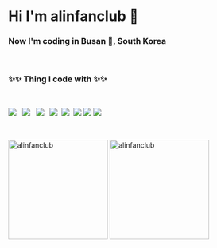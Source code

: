 <h1> Hi I'm alinfanclub 🐜 </h1>
<h3><b>Now I'm coding in Busan 🌊, South Korea</b></h3>
</br>
<h3><b>✨✨ Thing I code with ✨✨</b></h3>
</br>
<p>
<img src="https://img.shields.io/badge/HTML5-E34F26?style=for-the-badge&logo=HTML5&logoColor=white"/></a> &nbsp
<img src="https://img.shields.io/badge/CSS3-1572B6?style=for-the-badge&logo=CSS3&logoColor=white"/></a> &nbsp
<img src="https://img.shields.io/badge/Sass-CC6699?style=for-the-badge&logo=Sass&logoColor=white"/></a> &nbsp
<img src="https://img.shields.io/badge/JavaScript-F7DF1E?style=for-the-badge&logo=JavaScript&logoColor=white"/></a>&nbsp
<img src="https://img.shields.io/badge/TypeScript-3178C6?style=for-the-badge&logo=TypeScript&logoColor=white"/></a>&nbsp
<img src="https://img.shields.io/badge/Vue.js-4FC08D?style=for-the-badge&logo=Vue.js&logoColor=white">
<img src="https://img.shields.io/badge/Dart-0175C2?style=for-the-badge&logo=Dart&logoColor=white">
<img src="https://img.shields.io/badge/Flutter-02569B?style=for-the-badge&logo=Flutter&logoColor=white">
</p>
</br>
<div>
  <p> <img src="https://github-readme-stats.vercel.app/api?username=alinfanclub&show_icons=true&theme=white" alt="alinfanclub" height="200"/>
<img src="https://github-readme-stats.vercel.app/api/top-langs/?username=alinfanclub&hide=TeX&layout=compact" alt='alinfanclub' height="200">
</div>
